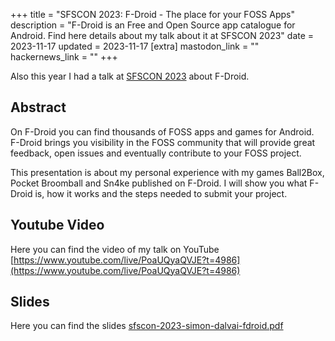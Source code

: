 +++
title = "SFSCON 2023: F-Droid - The place for your FOSS Apps"
description = "F-Droid is an Free and Open Source app catalogue for Android. Find here details about my talk about it at SFSCON 2023"
date = 2023-11-17
updated = 2023-11-17
[extra]
mastodon_link = ""
hackernews_link = ""
+++

Also this year I had a talk at [SFSCON 2023](https://www.sfscon.it/) about F-Droid.  

## Abstract
On F-Droid you can find thousands of FOSS apps and games for Android.
F-Droid brings you visibility in the FOSS community that will provide great feedback, open issues and eventually contribute to your FOSS project.

This presentation is about my personal experience with my games Ball2Box, Pocket Broomball and Sn4ke published on F-Droid. I will show you what F-Droid is, how it works and the steps needed to submit your project.

## Youtube Video
Here you can find the video of my talk on YouTube [https://www.youtube.com/live/PoaUQyaQVJE?t=4986](https://www.youtube.com/live/PoaUQyaQVJE?t=4986)

## Slides
Here you can find the slides [sfscon-2023-simon-dalvai-fdroid.pdf](sfscon-2023-simon-dalvai-fdroid.pdf)